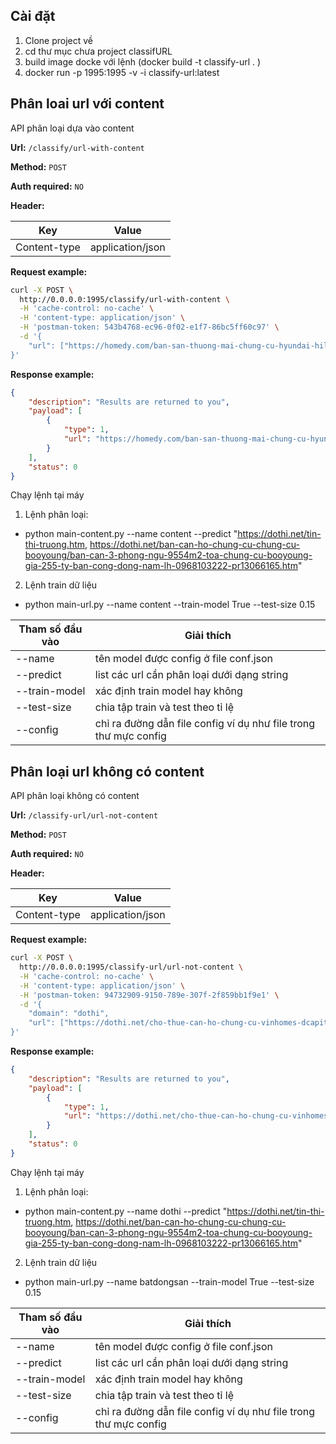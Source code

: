 ## Cài đặt
1. Clone project về 
2. cd thư mục chưa project classifURL
3. build image docke với lệnh (docker build -t classify-url  . )
4. docker run -p 1995:1995 -v -i classify-url:latest


## Phân loai url với content

API phân loại dựa vào content

__Url:__ `/classify/url-with-content`

__Method:__ `POST`

__Auth required:__ `NO`

__Header:__

Key | Value
--- | ---
Content-type | application/json

__Request example:__

```bash
curl -X POST \
  http://0.0.0.0:1995/classify/url-with-content \
  -H 'cache-control: no-cache' \
  -H 'content-type: application/json' \
  -H 'postman-token: 543b4768-ec96-0f02-e1f7-86bc5ff60c97' \
  -d '{
	"url": ["https://homedy.com/ban-san-thuong-mai-chung-cu-hyundai-hillstate-can-goc-120m2-gia-72-ty-es1166086?src=list_pc"]
}'
```

__Response example:__

```json
{
    "description": "Results are returned to you",
    "payload": [
        {
            "type": 1,
            "url": "https://homedy.com/ban-san-thuong-mai-chung-cu-hyundai-hillstate-can-goc-120m2-gia-72-ty-es1166086?src=list_pc"
        }
    ],
    "status": 0
}
```
Chạy lệnh tại máy 


1.  Lệnh phân loại:
*  python main-content.py --name content --predict "https://dothi.net/tin-thi-truong.htm, https://dothi.net/ban-can-ho-chung-cu-chung-cu-booyoung/ban-can-3-phong-ngu-9554m2-toa-chung-cu-booyoung-gia-255-ty-ban-cong-dong-nam-lh-0968103222-pr13066165.htm"
2. Lệnh train dữ liệu
*  python main-url.py --name content --train-model True --test-size 0.15

| Tham số  đầu vào |Giải thích|
| ------ | ------ |
| --name |tên model được config ở file conf.json |
| --predict |list các url cần phân loại dưới dạng string |
| --train-model |xác định train model hay không|
| --test-size |chia tập train và test theo tỉ lệ|
| --config | chỉ ra đường dẫn file config ví dụ như  file  trong thư mực config|

## Phân loại url không có content 

API phân loại không có content

__Url:__ `/classify-url/url-not-content`

__Method:__ `POST`

__Auth required:__ `NO`

__Header:__

Key | Value
--- | ---
Content-type | application/json

__Request example:__

```bash
curl -X POST \
  http://0.0.0.0:1995/classify-url/url-not-content \
  -H 'cache-control: no-cache' \
  -H 'content-type: application/json' \
  -H 'postman-token: 94732909-9150-789e-307f-2f859bb1f9e1' \
  -d '{
	"domain": "dothi",
	"url": ["https://dothi.net/cho-thue-can-ho-chung-cu-vinhomes-dcapitale/chu-dau-tu-tan-hoang-minh-cho-thue-can-ho-vinhomes-dcapitale-1-pn-2pn-view-ho-full-noi-that-pr13066696.htm"]
}'
```

__Response example:__

```json
{
    "description": "Results are returned to you",
    "payload": [
        {
            "type": 1,
            "url": "https://dothi.net/cho-thue-can-ho-chung-cu-vinhomes-dcapitale/chu-dau-tu-tan-hoang-minh-cho-thue-can-ho-vinhomes-dcapitale-1-pn-2pn-view-ho-full-noi-that-pr13066696.htm"
        }
    ],
    "status": 0
}
```

Chạy lệnh tại máy 


1.  Lệnh phân loại:
*  python main-content.py --name dothi --predict "https://dothi.net/tin-thi-truong.htm, https://dothi.net/ban-can-ho-chung-cu-chung-cu-booyoung/ban-can-3-phong-ngu-9554m2-toa-chung-cu-booyoung-gia-255-ty-ban-cong-dong-nam-lh-0968103222-pr13066165.htm"
2. Lệnh train dữ liệu
*  python main-url.py --name batdongsan --train-model True --test-size 0.15

| Tham số  đầu vào |Giải thích|
| ------ | ------ |
| --name |tên model được config ở file conf.json |
| --predict |list các url cần phân loại dưới dạng string |
| --train-model |xác định train model hay không|
| --test-size |chia tập train và test theo tỉ lệ|
| --config | chỉ ra đường dẫn file config ví dụ như  file  trong thư mực config|
